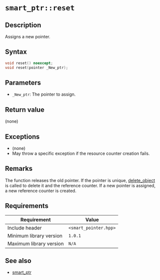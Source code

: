 # `smart_ptr::reset`

## Description

Assigns a new pointer.

## Syntax

```cpp
void reset() noexcept;
void reset(pointer _New_ptr);
```

## Parameters

- `_New_ptr`: The pointer to assign.

## Return value

(none)

## Exceptions

- (none)
- May throw a specific exception if the resource counter creation fails.

## Remarks

The function releases the old pointer. If the pointer is unique, [delete_object](../object_allocator/delete_object.md) is called to delete it and the reference counter. If a new pointer is assigned, a new reference counter is created.

## Requirements

| Requirement             | Value                 |
|-------------------------|-----------------------|
| Include header          | `<smart_pointer.hpp>` |
| Minimum library version | `1.0.1`               |
| Maximum library version | `N/A`                 |

## See also

- [smart_ptr](smart_ptr.md)